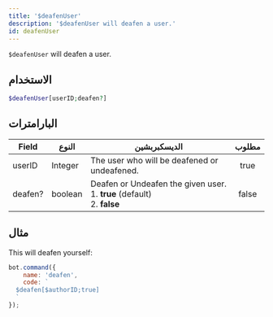 ```yaml
---
title: '$deafenUser'
description: '$deafenUser will deafen a user.'
id: deafenUser
---
```


`$deafenUser` will deafen a user.

## الاستخدام

```php
$deafenUser[userID;deafen?]
```

## البارامترات

| Field   | النوع   | الديسكبربشين                                                                                    | مطلوب |
| ------- | ------- | ----------------------------------------------------------------------------------------------- |:-----:|
| userID  | Integer | The user who will be deafened or undeafened.                                                    | true  |
| deafen? | boolean | Deafen or Undeafen the given user. <br /> 1. **true** (default) <br /> 2. **false** | false |

## مثال

This will deafen yourself:

```javascript
bot.command({
    name: 'deafen',
    code: `
  $deafen[$authorID;true]
  `
});
```
